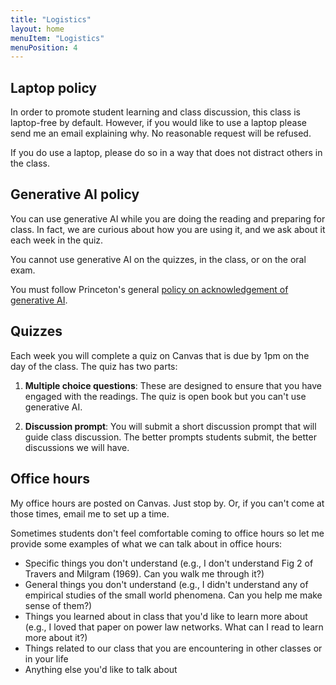 ```yaml
---
title: "Logistics"
layout: home
menuItem: "Logistics"
menuPosition: 4
---
```


## Laptop policy

In order to promote student learning and class discussion, this class is laptop-free by default. However, if you would like to use a laptop please send me an email explaining why. No reasonable request will be refused. 

If you do use a laptop, please do so in a way that does not distract others in the class.


## Generative AI policy

You can use generative AI while you are doing the reading and preparing for class. In fact, we are curious about how you are using it, and we ask about it each week in the quiz.

You cannot use generative AI on the quizzes, in the class, or on the oral exam.

You must follow Princeton's general [policy on acknowledgement of generative AI](https://rrr.princeton.edu/students-and-university/24-academic-regulations#comp246).


## Quizzes

Each week you will complete a quiz on Canvas that is due by 1pm on the day of the class. The quiz has two parts:

1. **Multiple choice questions**: These are designed to ensure that you have engaged with the readings. The quiz is open book but you can't use generative AI.

2. **Discussion prompt**: You will submit a short discussion prompt that will guide class discussion. The better prompts students submit, the better discussions we will have.


## Office hours

My office hours are posted on Canvas. Just stop by. Or, if you can't come at those times, email me to set up a time.

Sometimes students don't feel comfortable coming to office hours so let me provide some examples of what we can talk about in office hours:
- Specific things you don't understand (e.g., I don't understand Fig 2 of Travers and Milgram (1969). Can you walk me through it?)
- General things you don't understand (e.g., I didn't understand any of empirical studies of the small world phenomena. Can you help me make sense of them?)
- Things you learned about in class that you'd like to learn more about (e.g., I loved that paper on power law networks. What can I read to learn more about it?)
- Things related to our class that you are encountering in other classes or in your life
- Anything else you'd like to talk about